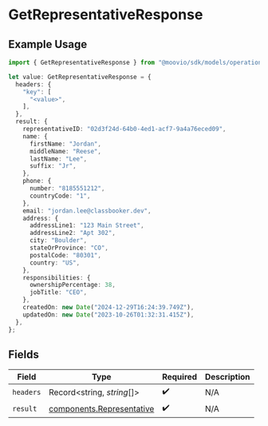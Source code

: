 # GetRepresentativeResponse

## Example Usage

```typescript
import { GetRepresentativeResponse } from "@moovio/sdk/models/operations";

let value: GetRepresentativeResponse = {
  headers: {
    "key": [
      "<value>",
    ],
  },
  result: {
    representativeID: "02d3f24d-64b0-4ed1-acf7-9a4a76eced09",
    name: {
      firstName: "Jordan",
      middleName: "Reese",
      lastName: "Lee",
      suffix: "Jr",
    },
    phone: {
      number: "8185551212",
      countryCode: "1",
    },
    email: "jordan.lee@classbooker.dev",
    address: {
      addressLine1: "123 Main Street",
      addressLine2: "Apt 302",
      city: "Boulder",
      stateOrProvince: "CO",
      postalCode: "80301",
      country: "US",
    },
    responsibilities: {
      ownershipPercentage: 38,
      jobTitle: "CEO",
    },
    createdOn: new Date("2024-12-29T16:24:39.749Z"),
    updatedOn: new Date("2023-10-26T01:32:31.415Z"),
  },
};
```

## Fields

| Field                                                                  | Type                                                                   | Required                                                               | Description                                                            |
| ---------------------------------------------------------------------- | ---------------------------------------------------------------------- | ---------------------------------------------------------------------- | ---------------------------------------------------------------------- |
| `headers`                                                              | Record<string, *string*[]>                                             | :heavy_check_mark:                                                     | N/A                                                                    |
| `result`                                                               | [components.Representative](../../models/components/representative.md) | :heavy_check_mark:                                                     | N/A                                                                    |